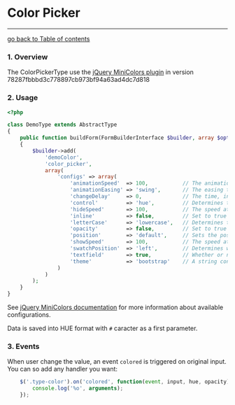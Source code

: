 # Color Picker
---------------------------------------

[go back to Table of contents][back-to-index]

[back-to-index]: https://github.com/avocode/FormExtensions/blob/master/Resources/doc/documentation.md

### 1. Overview

[jquery-minicolors]: http://labs.abeautifulsite.net/jquery-miniColors/

The ColorPickerType use the [jQuery MiniColors plugin][jquery-minicolors] in version 
78287fbbbd3c778897cb973bf94a63ad4dc7d818

### 2. Usage

```php
<?php 

class DemoType extends AbstractType
{
    public function buildForm(FormBuilderInterface $builder, array $options)
    {
        $builder->add(
            'demoColor',
            'color_picker',
            array(
                'configs' => array(
                    'animationSpeed'  => 100,           // The animation speed of the sliders when the user taps or clicks a new color. Set to 0 for no animation.
                    'animationEasing' => 'swing',       // The easing to use when animating the sliders.
                    'changeDelay'     => 0,             // The time, in milliseconds, to defer the change event from firing while the user makes a selection
                    'control'         => 'hue',         // Determines the type of control.
                    'hideSpeed'       => 100,           // The speed at which to hide the color picker.
                    'inline'          => false,         // Set to true to force the color picker to appear inline.
                    'letterCase'      => 'lowercase',   // Determines the letter case of the hex code value.
                    'opacity'         => false,         // Set to true to enable the opacity slider.
                    'position'        => 'default',     // Sets the position of the dropdown.
                    'showSpeed'       => 100,           // The speed at which to show the color picker.
                    'swatchPosition'  => 'left',        // Determines which side of the textfield the color swatch will appear.
                    'textfield'       => true,          // Whether or not to show the textfield.
                    'theme'           => 'bootstrap'    // A string containing the name of the custom theme to be applied.
                )
            )
        );
    }
}
```

See [jQuery MiniColors documentation][jquery-minicolors] for more information about available configurations.

Data is saved into HUE format with `#` caracter as a first parameter.

### 3. Events

When user change the value, an event `colored` is triggered on original input. You can so add any handler you want:

```js
    $('.type-color').on('colored', function(event, input, hue, opacity) { 
        console.log('%o', arguments); 
    });
```